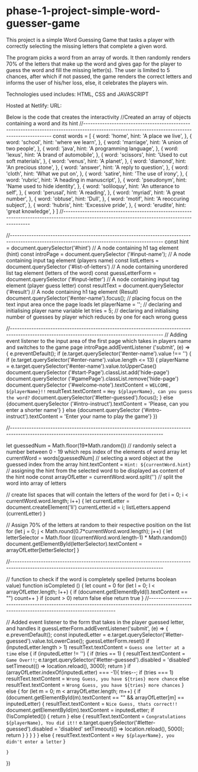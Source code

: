 # phase-1-project-simple-word-guesser-game

This project is a simple Word Guessing Game that tasks a player with correctly 
selecting the missing letters that complete a given word.

The program picks a word from an array of words. It then randomly renders 70% 
of the letters that make up the word and gives gap for the player to guess the 
word and fill the missing letter(s). The user is limited to 5 chances, after which if 
not passed, the game renders the correct letters and informs the user of his/her 
loss, else, it celebrates the players win.

Technologies used includes: HTML, CSS and JAVASCRIPT

Hosted at Netlify: URL: 

Below is the code that creates the interactivity 
//Created an array of objects containing a word and its hint
//----------------------------------------------------------------------------------------------------------------------------------------------
const words = [
    {
        word: 'home',
        hint: 'A place we live',
    }, 
    {
        word: 'school',
        hint: 'where we learn',
    },
    {
        word: 'marriage',
        hint: 'A union of two people',
    },
    {
        word: 'java',
        hint: 'A programming language',
    },
    {
        word: 'lexus',
        hint: 'A brand of automobile',
    },
    {
        word: 'scissors',
        hint: 'Used to cut soft materials',
    },
    {
        word: 'venus',
        hint: 'A planet',
    },
    {
        word: 'diamond',
        hint: 'An precious stone',
    }, 
    {
        word: 'answer',
        hint: 'A reply to question',
    }, 
    {
        word: 'cloth',
        hint: 'What we put on',
    },
    {
        word: 'satire',
        hint: 'The use of irony',
    }, 
    {
        word: 'rubric',
        hint: 'A heading in manuscript',
    },
    {
        word: 'pseudonym',
        hint: 'Name used to hide identity',
    },
    {
        word: 'soliloquy',
        hint: 'An utterance to self',
    },
    {
        word: 'perusal',
        hint: 'A reading',
    },
    {
        word: 'myriad',
        hint: 'A great number',
    },
    {
        word: 'obtuse',
        hint: 'Dull',
    },
    {
        word: 'motif',
        hint: 'A reoccuring subject',
    }, 
    {
        word: 'hubris',
        hint: 'Excessive pride',
    }, 
    {
        word: 'erudite',
        hint: 'great knowledge',
    }
]
//----------------------------------------------------------------------------------------------------------------------------------------------


//----------------------------------------------------------------------------------------------------------------------------------------------
const hint = document.querySelector('#hint') // A node containing h1 tag element (hint)
const introPage = document.querySelector ('#input-name'); // A node containing input tag element (players name)
const listLetters = document.querySelector ('#list-of-letters') // A node containing unordered list tag element (letters of the word)
const guessLetterForm = document.querySelector ('#input-letter') // A node containing input tag element (player guess letter)
const resultText = document.querySelector ('#result') // A node containing h1 tag element (Result)
document.querySelector('#enter-name').focus(); // placing focus on the text input area once the page loads
let playerName = ''; // declaring and initialising player name variable
let tries = 5; // declaring and initialising number of guesses by player which reduces by one for each wrong guess

//----------------------------------------------------------------------------------------------------------------------------------------------
// Adding event listener to the input area of the first page which takes in players name and switches to the game page
introPage.addEventListener ('submit', (e) => {
    e.preventDefault(); 
    if (e.target.querySelector('#enter-name').value !== '') {
        if (e.target.querySelector('#enter-name').value.length <= 13) {
            playerName = e.target.querySelector('#enter-name').value.toUpperCase()
            document.querySelector ('#start-Page').classList.add('hide-page')
            document.querySelector ('#gamePage').classList.remove('hide-page')
            document.querySelector ('#welcome-note').textContent = `WELCOME, ${playerName}!!`
            resultText.textContent = `Hey ${playerName}, can you guess the word?`
            document.querySelector('#letter-guessed').focus();
        } else {document.querySelector ('#intro-instruct').textContent = 'Please, can you enter a shorter name'}
    } else {document.querySelector ('#intro-instruct').textContent = 'Enter your name to play the game'}
})

//----------------------------------------------------------------------------------------------------------------------------------------------

let guessedNum = Math.floor(19*Math.random()) // randomly select a number between 0 - 19 which reps index of the elements of word array
let currentWord = words[guessedNum] // selecting a word object at the guessed index from the array 
hint.textContent = `Hint: ${currentWord.hint}` // assigning the hint from the selected word to be displayed as content of the hint node
const arrayOfLetter = currentWord.word.split('') // split the word into array of letters

// create list spaces that will contain the letters of the word
for (let i = 0; i < currentWord.word.length; i++) {
    let currentLetter = document.createElement('li')
    currentLetter.id = i;
    listLetters.append (currentLetter)
}

// Assign 70% of the letters at random to their respective position on the list
for (let j = 0; j < Math.round(0.7*currentWord.word.length); j++) {
    let letterSelector = Math.floor ((currentWord.word.length-1) * Math.random())
    document.getElementById(letterSelector).textContent = arrayOfLetter[letterSelector]
}

//----------------------------------------------------------------------------------------------------------------------------------------------

// function to check if the word is completely spelled (returns boolean value)
function isCompleted () {
    let count = 0
    for (let l = 0; l < arrayOfLetter.length; l++) {
        if (document.getElementById(l).textContent == "") count++
    }
    if (count > 0) return false
    else return true
}
//----------------------------------------------------------------------------------------------------------------------------------------------

// Added event listener to the form that takes in the player guessed letter, and handles it
guessLetterForm.addEventListener('submit', (e) => {
    e.preventDefault();
    const inputedLetter = e.target.querySelector('#letter-guessed').value.toLowerCase();
    guessLetterForm.reset()
    if (inputedLetter.length > 1) resultText.textContent = `Guess one letter at a time`
    else {
        if (inputedLetter != '') {
            if (tries == 1) {
                resultText.textContent = `Game Over!!`;
                e.target.querySelector('#letter-guessed').disabled = 'disabled'
                setTimeout(() => location.reload(), 3000);
                return
            }
            if (arrayOfLetter.indexOf(inputedLetter) === -1){
                tries--;
                if (tries === 1) resultText.textContent = `Wrong Guess, you have ${tries} more chance`
                else resultText.textContent = `Wrong Guess, you have ${tries} more chances`
            }
            else {
                for (let m = 0; m < arrayOfLetter.length; m++) {
                    if (document.getElementById(m).textContent == "" && arrayOfLetter[m] == inputedLetter) {
                        resultText.textContent = `Nice Guess, thats correct!!`
                        document.getElementById(m).textContent = inputedLetter;
                        if (!isCompleted()) {
                            return
                        }
                        else {
                            resultText.textContent = `Congratulations ${playerName}, You did it!!`
                            e.target.querySelector('#letter-guessed').disabled = 'disabled'
                            setTimeout(() => location.reload(), 5000);
                            return
                        }
                    }
                }
            }
        } 
        else {
            resultText.textContent = `Hey ${playerName}, you didn't enter a letter`
        }
       
    }
})




